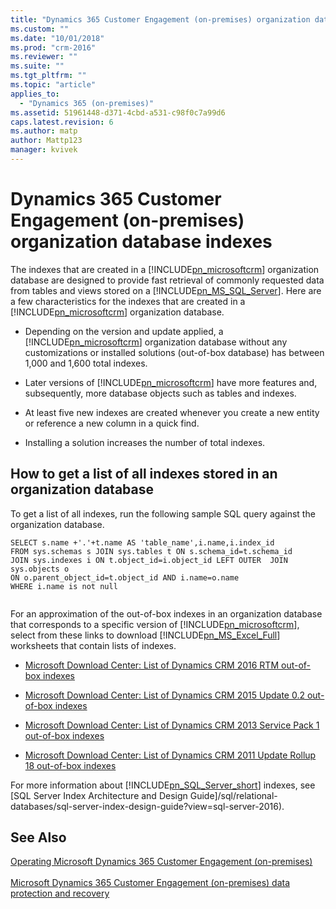 ```yaml
---
title: "Dynamics 365 Customer Engagement (on-premises) organization database indexes | Microsoft Docs"
ms.custom: ""
ms.date: "10/01/2018"
ms.prod: "crm-2016"
ms.reviewer: ""
ms.suite: ""
ms.tgt_pltfrm: ""
ms.topic: "article"
applies_to: 
  - "Dynamics 365 (on-premises)"
ms.assetid: 51961448-d371-4cbd-a531-c98f0c7a99d6
caps.latest.revision: 6
ms.author: matp
author: Mattp123
manager: kvivek
---
```

# Dynamics 365 Customer Engagement (on-premises) organization database indexes



The indexes that are created in a [!INCLUDE[pn_microsoftcrm](../includes/pn-microsoftcrm.md)] organization database are designed to provide fast retrieval of commonly requested data from tables and views stored on a [!INCLUDE[pn_MS_SQL_Server](../includes/pn-ms-sql-server.md)]. Here are a few characteristics for the indexes that are created in a [!INCLUDE[pn_microsoftcrm](../includes/pn-microsoftcrm.md)] organization database.  
  
-   Depending on the version and update applied, a [!INCLUDE[pn_microsoftcrm](../includes/pn-microsoftcrm.md)] organization database without any customizations or installed solutions (out-of-box database) has between 1,000 and 1,600 total indexes.  
  
-   Later versions of [!INCLUDE[pn_microsoftcrm](../includes/pn-microsoftcrm.md)] have more features and, subsequently, more database objects such as tables and indexes.  
  
-   At least five new indexes are created whenever you create a new entity or reference a new column in a quick find.  
  
-   Installing a solution increases the number of total indexes.  
  
## How to get a list of all indexes stored in an organization database  
 To get a list of all indexes, run the following sample SQL query against the organization database.  
  
```  
SELECT s.name +'.'+t.name AS 'table_name',i.name,i.index_id  
FROM sys.schemas s JOIN sys.tables t ON s.schema_id=t.schema_id  
JOIN sys.indexes i ON t.object_id=i.object_id LEFT OUTER  JOIN sys.objects o   
ON o.parent_object_id=t.object_id AND i.name=o.name  
WHERE i.name is not null  
  
```  
  
 For an approximation of the out-of-box indexes in an organization database that corresponds to a specific version of [!INCLUDE[pn_microsoftcrm](../includes/pn-microsoftcrm.md)], select from these links to download [!INCLUDE[pn_MS_Excel_Full](../includes/pn-ms-excel-full.md)] worksheets that contain lists of indexes.  
  
-   [Microsoft Download Center: List of Dynamics CRM 2016 RTM out-of-box indexes](https://download.microsoft.com/download/A/2/1/A215C09C-2BCD-42B1-869F-57C137E32AC4/CRM2016RTMIndexes.xlsx)  
  
-   [Microsoft Download Center: List of Dynamics CRM 2015 Update 0.2 out-of-box indexes](https://download.microsoft.com/download/A/2/1/A215C09C-2BCD-42B1-869F-57C137E32AC4/CRM2015UR0.2Indexes.xlsx)  
  
-   [Microsoft Download Center: List of Dynamics CRM 2013 Service Pack 1 out-of-box indexes](https://download.microsoft.com/download/A/2/1/A215C09C-2BCD-42B1-869F-57C137E32AC4/CRM2013SP1UR2Indexes.xlsx)  
  
-   [Microsoft Download Center: List of Dynamics CRM 2011 Update Rollup 18 out-of-box indexes](https://download.microsoft.com/download/A/2/1/A215C09C-2BCD-42B1-869F-57C137E32AC4/CRM2011UR18Indexes.xlsx)  
  
 For more information about [!INCLUDE[pn_SQL_Server_short](../includes/pn-sql-server-short.md)] indexes, see [SQL Server Index Architecture and Design Guide]/sql/relational-databases/sql-server-index-design-guide?view=sql-server-2016).  
  
## See Also  
 [Operating Microsoft Dynamics 365 Customer Engagement (on-premises)](operating-microsoft-dynamics-365.md) </br>  
 [Microsoft Dynamics 365 Customer Engagement (on-premises) data protection and recovery](microsoft-dynamics-365-data-protection-and-recovery.md)

